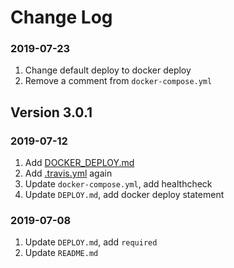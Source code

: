 # Change Log

### 2019-07-23

1. Change default deploy to docker deploy
2. Remove a comment from `docker-compose.yml`

## Version 3.0.1

### 2019-07-12

1. Add [DOCKER_DEPLOY.md](./DOCKER_DEPLOY.md)
2. Add [.travis.yml](./.travis.yml) again
3. Update `docker-compose.yml`, add healthcheck
4. Update `DEPLOY.md`, add docker deploy statement

### 2019-07-08

1. Update `DEPLOY.md`, add `required`
2. Update `README.md`